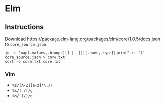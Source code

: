 # Elm

## Instructions

Download <https://package.elm-lang.org/packages/elm/core/1.0.5/docs.json> to `core_source.json`

```shell
jq -r 'map(.values,.binops)[] | .[]|[.name,.type]|join(" :: ")' core_source.json > core.txt
sort -o core.txt core.txt
```

### Vim

- `%s/[A-Z][a-z]*\.//`
- `%s/( /(/g`
- `%s/ )/)/g`
